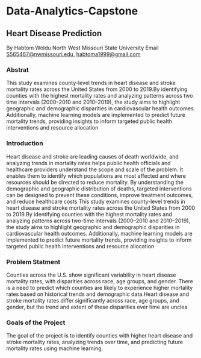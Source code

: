 # Data-Analytics-Capstone

## Heart Disease Prediction 
 By Habtom Woldu 
 North West Missouri State University 
 Email S565467@nwmissouri.edu, habtoma1999@gmail.com

### Abstrat 
This study examines county-level trends in heart disease and stroke mortality rates across the United States from 2000 to 2019.By identifying counties with the highest mortality rates and analyzing patterns across two time intervals (2000–2010 and 2010–2019), the study aims to highlight geographic and demographic disparities in cardiovascular health outcomes. Additionally, machine learning models are implemented to predict future mortality trends, providing insights to inform targeted public health interventions and resource allocation

### Introduction 
Heart disease and stroke are leading causes of death worldwide, and analyzing trends in mortality rates helps public health officials and healthcare providers understand the scope and scale of the problem. It enables them to identify which populations are most affected and where resources should be directed to reduce mortality.
By understanding the demographic and geographic distribution of deaths, targeted interventions can be designed to prevent these conditions, improve treatment outcomes, and reduce healthcare costs
This study examines county-level trends in heart disease and stroke mortality rates across the United States from 2000 to 2019.By identifying counties with the highest mortality rates and analyzing patterns across two-time intervals (2000–2010 and 2010–2019), the study aims to highlight geographic and demographic disparities in cardiovascular health outcomes. Additionally, machine learning models are implemented to predict future mortality trends, providing insights to inform targeted public health interventions and resource allocation

### Problem Statment 
Counties across the U.S. show significant variability in heart disease mortality rates, with disparities across race, age groups, and gender. There is a need to predict which counties are likely to experience higher mortality rates based on historical trends and demographic data.Heart disease and stroke mortality rates differ significantly across race, age groups, and gender, but the trend and extent of these disparities over time are unclea
### Goals of the Project
The goal of the project is to identify counties with higher heart disease and stroke mortality rates, analyzing trends over time, and predicting future mortality rates using machine learning.
